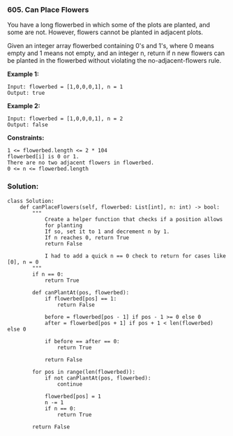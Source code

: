 ### 605. Can Place Flowers

You have a long flowerbed in which some of the plots are planted, and some are not. However, flowers cannot be planted in adjacent plots.

Given an integer array flowerbed containing 0's and 1's, where 0 means empty and 1 means not empty, and an integer n, return if n new flowers can be planted in the flowerbed without violating the no-adjacent-flowers rule. 

**Example 1:**
```
Input: flowerbed = [1,0,0,0,1], n = 1
Output: true
```

**Example 2:**
```
Input: flowerbed = [1,0,0,0,1], n = 2
Output: false
``` 

**Constraints:**
```
1 <= flowerbed.length <= 2 * 104
flowerbed[i] is 0 or 1.
There are no two adjacent flowers in flowerbed.
0 <= n <= flowerbed.length
```

### Solution:

```
class Solution:
    def canPlaceFlowers(self, flowerbed: List[int], n: int) -> bool:
        """
            Create a helper function that checks if a position allows
            for planting
            If so, set it to 1 and decrement n by 1.
            If n reaches 0, return True
            return False
            
            I had to add a quick n == 0 check to return for cases like [0], n = 0
        """
        if n == 0:
            return True
        
        def canPlantAt(pos, flowerbed):
            if flowerbed[pos] == 1:
                return False
            
            before = flowerbed[pos - 1] if pos - 1 >= 0 else 0
            after = flowerbed[pos + 1] if pos + 1 < len(flowerbed) else 0
            
            if before == after == 0:
                return True
            
            return False
    
        for pos in range(len(flowerbed)):
            if not canPlantAt(pos, flowerbed):
                continue
            
            flowerbed[pos] = 1
            n -= 1
            if n == 0:
                return True
        
        return False
                
        
```

